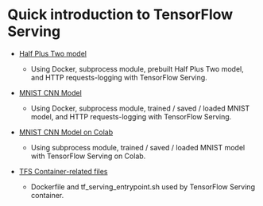 # Quick introduction to TensorFlow Serving

* [Half Plus Two model](01_tfserver_half_plus_two.ipynb)
    - Using Docker, subprocess module, prebuilt Half Plus Two model, and HTTP requests-logging with TensorFlow Serving.

* [MNIST CNN Model](02_tfserver_mnist.ipynb)
    - Using Docker, subprocess module, trained / saved / loaded MNIST model, and HTTP requests-logging with TensorFlow Serving.

* [MNIST CNN Model on Colab](03_tfserver_mnist_colab.ipynb)
    - Using subprocess module, trained / saved / loaded MNIST model with TensorFlow Serving on Colab.

* [TFS Container-related files](04_docker_container_info.ipynb)
    -  Dockerfile and tf_serving_entrypoint.sh used by TensorFlow Serving container.
